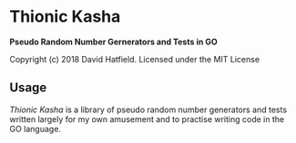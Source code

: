 # Thionic Kasha

<b>Pseudo Random Number Gernerators and Tests in GO</b>

Copyright (c) 2018 David Hatfield. Licensed under the MIT License<br />

## Usage

*Thionic Kasha* is a library of pseudo random number generators and tests written largely for my own
 amusement and to practise writing code in the GO language. 
